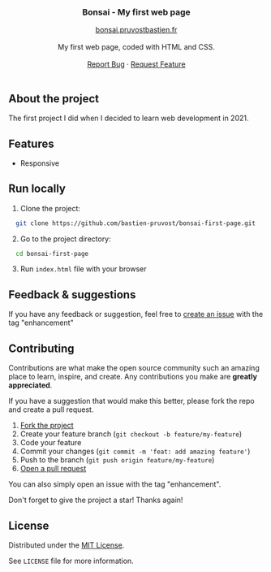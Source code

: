 <!-- prettier-ignore-start -->

<!-- Rename all occurences with Cmd + D :

Project Name
bonsai-first-page
bonsai.pruvostbastien.fr
https://www.bonsai.pruvostbastien.fr/
https://github.com/bastien-pruvost/bonsai-first-page

 -->



<div align="center">
  <h3 align="center">Bonsai - My first web page</h3>

  <p align="center">
    <a href="https://www.bonsai.pruvostbastien.fr/">bonsai.pruvostbastien.fr</a>
    <br />
    <br />
      My first web page, coded with HTML and CSS.
    <br />
    <br />
    <a href="https://github.com/bastien-pruvost/bonsai-first-page/issues">Report Bug</a>
    ·
    <a href="https://github.com/bastien-pruvost/bonsai-first-page/issues">Request Feature</a>
    <br />
    <br />
  </p>
</div>


## About the project

The first project I did when I decided to learn web development in 2021.


## Features

- Responsive


## Run locally

1. Clone the project:

```bash
  git clone https://github.com/bastien-pruvost/bonsai-first-page.git
```

2. Go to the project directory:

```bash
  cd bonsai-first-page
```

3. Run `index.html` file with your browser



## Feedback & suggestions

If you have any feedback or suggestion, feel free to [create an issue](https://github.com/bastien-pruvost/bonsai-first-page/issues) with the tag "enhancement"


## Contributing

Contributions are what make the open source community such an amazing place to learn, inspire, and create. Any contributions you make are **greatly appreciated**.

If you have a suggestion that would make this better, please fork the repo and create a pull request.

1. [Fork the project](https://github.com/bastien-pruvost/bonsai-first-page/fork)
2. Create your feature branch (`git checkout -b feature/my-feature`)
3. Code your feature
4. Commit your changes (`git commit -m 'feat: add amazing feature'`)
5. Push to the branch (`git push origin feature/my-feature`)
6. [Open a pull request](https://github.com/bastien-pruvost/bonsai-first-page/compare)

You can also simply open an issue with the tag "enhancement".

Don't forget to give the project a star! Thanks again!


## License

Distributed under the [MIT License](https://choosealicense.com/licenses/mit/).

See `LICENSE` file for more information.



<!-- prettier-ignore-end -->
